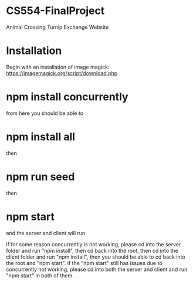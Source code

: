 # CS554-FinalProject
Animal Crossing Turnip Exchange Website

# Installation

Begin with an installation of image magick:
https://imagemagick.org/script/download.php

# npm install concurrently
from here you should be able to 
# npm install all
then
# npm run seed
then
# npm start
and the server and client will run

if for some reason concurrently is not working, please
cd into the server folder and run "npm install", then
cd back into the root, then cd into the client folder and run "npm install",
then you should be able to cd back into the root and "npm start".
if the "npm start" still has issues due to concurrently not working, please cd into both the server and client and run 
"npm start" in both of them.
